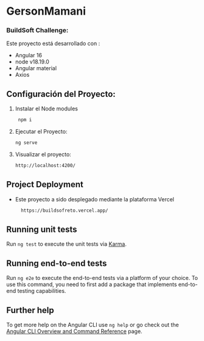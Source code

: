 # GersonMamani

### BuildSoft Challenge:

Este proyecto está desarrollado con :

- Angular 16
- node v18.19.0
- Angular material
- Axios

## Configuración del Proyecto:

1. Instalar el Node modules
   ```bash
    npm i
   ```
2. Ejecutar el Proyecto:
   ```bash
   ng serve
   ```
3. Visualizar el proyecto:
   ```bash
   http://localhost:4200/
   ```

## Project Deployment

- Este proyecto a sido desplegado mediante la plataforma Vercel
  ```bash
    https://buildsofreto.vercel.app/
  ```

## Running unit tests

Run `ng test` to execute the unit tests via [Karma](https://karma-runner.github.io).

## Running end-to-end tests

Run `ng e2e` to execute the end-to-end tests via a platform of your choice. To use this command, you need to first add a package that implements end-to-end testing capabilities.

## Further help

To get more help on the Angular CLI use `ng help` or go check out the [Angular CLI Overview and Command Reference](https://angular.io/cli) page.
